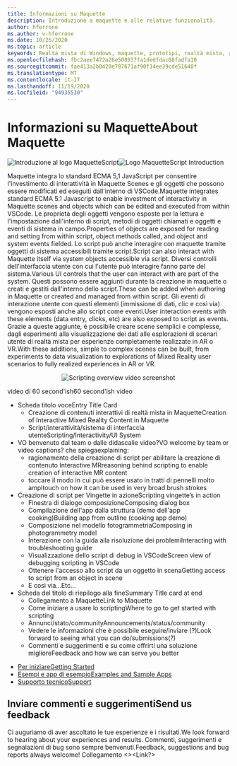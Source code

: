 ```yaml
---
title: Informazioni su Maquette
description: Introduzione a maquette e alle relative funzionalità.
author: hferrone
ms.author: v-hferrone
ms.date: 10/26/2020
ms.topic: article
keywords: Realtà mista di Windows, maquette, prototipi, realtà mista, realtà virtuale, VR, MR, feedback, hub di feedback, bug
ms.openlocfilehash: fbc2aee7472a26e508937fa1dedfdac08fadfa10
ms.sourcegitcommit: fae413a2b0420e787671af90f14ee39cde51640f
ms.translationtype: MT
ms.contentlocale: it-IT
ms.lasthandoff: 11/19/2020
ms.locfileid: "94935530"
---
```

# <a name="about-maquette"></a><span data-ttu-id="1351b-104">Informazioni su Maquette</span><span class="sxs-lookup"><span data-stu-id="1351b-104">About Maquette</span></span>

<!-- TODO(Harrison): Need consolidated logo with text -->
<span data-ttu-id="1351b-105">![Introduzione al logo ](../images/MaquetteIcon.png) MaquetteScript</span><span class="sxs-lookup"><span data-stu-id="1351b-105">![Logo](../images/MaquetteIcon.png) MaquetteScript Introduction</span></span>

<!-- TODO(Harrison/Stefan): Add more high level, less technical explanation of what Maquette is and why it's useful in MR development. 
          - Differentiate between Maquette and MaquetteScript
          - Separate out each of Maquette's main parts and add content
          - Give brief explanations of use case or examples
-->
<span data-ttu-id="1351b-106">Maquette integra lo standard ECMA 5,1 JavaScript per consentire l'investimento di interattività in Maquette Scenes e gli oggetti che possono essere modificati ed eseguiti dall'interno di VSCode.</span><span class="sxs-lookup"><span data-stu-id="1351b-106">Maquette integrates standard ECMA 5.1 Javascript to enable investment of interactivity in Maquette scenes and objects which can be edited and executed from within VSCode.</span></span> <span data-ttu-id="1351b-107">Le proprietà degli oggetti vengono esposte per la lettura e l'impostazione dall'interno di script, metodi di oggetti chiamati e oggetti e eventi di sistema in campo.</span><span class="sxs-lookup"><span data-stu-id="1351b-107">Properties of objects are exposed for reading and setting from within script, object methods called, and object and system events fielded.</span></span> <span data-ttu-id="1351b-108">Lo script può anche interagire con maquette tramite oggetti di sistema accessibili tramite script.</span><span class="sxs-lookup"><span data-stu-id="1351b-108">Script can also interact with Maquette itself via system objects accessible via script.</span></span> <span data-ttu-id="1351b-109">Diversi controlli dell'interfaccia utente con cui l'utente può interagire fanno parte del sistema.</span><span class="sxs-lookup"><span data-stu-id="1351b-109">Various UI controls that the user can interact with are part of the system.</span></span> <span data-ttu-id="1351b-110">Questi possono essere aggiunti durante la creazione in maquette o creati e gestiti dall'interno dello script.</span><span class="sxs-lookup"><span data-stu-id="1351b-110">These can be added when authoring in Maquette or created and managed from within script.</span></span> <span data-ttu-id="1351b-111">Gli eventi di interazione utente con questi elementi (immissione di dati, clic e così via) vengono esposti anche allo script come eventi.</span><span class="sxs-lookup"><span data-stu-id="1351b-111">User interaction events with these elements (data entry, clicks, etc) are also exposed to script as events.</span></span> <span data-ttu-id="1351b-112">Grazie a queste aggiunte, è possibile creare scene semplici e complesse, dagli esperimenti alla visualizzazione dei dati alle esplorazioni di scenari utente di realtà mista per esperienze completamente realizzate in AR o VR.</span><span class="sxs-lookup"><span data-stu-id="1351b-112">With these additions, simple to complex scenes can be built, from experiments to data visualization to explorations of Mixed Reality user scenarios to fully realized experiences in AR or VR.</span></span>

<p align="center">
  <img src="images/ScriptingOverview.png" alt="Scripting overview video screenshot">
</p>

<!-- TODO(Harrison/Stefan): Get this video recorded or create the content in text form until it's available. -->
<span data-ttu-id="1351b-113">video di 60 second'ish</span><span class="sxs-lookup"><span data-stu-id="1351b-113">60 second'ish video</span></span>
* <span data-ttu-id="1351b-114">Scheda titolo voce</span><span class="sxs-lookup"><span data-stu-id="1351b-114">Entry Title Card</span></span>
  * <span data-ttu-id="1351b-115">Creazione di contenuti interattivi di realtà mista in Maquette</span><span class="sxs-lookup"><span data-stu-id="1351b-115">Creation of Interactive Mixed Reality Content in Maquette</span></span>
  * <span data-ttu-id="1351b-116">Script/interattività/sistema di interfaccia utente</span><span class="sxs-lookup"><span data-stu-id="1351b-116">Scripting/Interactivity/UI System</span></span>
* <span data-ttu-id="1351b-117">VO benvenuto dal team o dalle didascalie video?</span><span class="sxs-lookup"><span data-stu-id="1351b-117">VO welcome by team or video captions?</span></span>  <span data-ttu-id="1351b-118">che spiega</span><span class="sxs-lookup"><span data-stu-id="1351b-118">explaining:</span></span>
  * <span data-ttu-id="1351b-119">ragionamento della creazione di script per abilitare la creazione di contenuto Interactive MR</span><span class="sxs-lookup"><span data-stu-id="1351b-119">reasoning behind scripting to enable creation of interactive MR content</span></span>
  * <span data-ttu-id="1351b-120">toccare il modo in cui può essere usato in tratti di pennelli molto ampi</span><span class="sxs-lookup"><span data-stu-id="1351b-120">touch on how it can be used in very broad brush strokes</span></span>
* <span data-ttu-id="1351b-121">Creazione di script per Vingette in azione</span><span class="sxs-lookup"><span data-stu-id="1351b-121">Scripting vingette’s in action</span></span>
  * <span data-ttu-id="1351b-122">Finestra di dialogo composizione</span><span class="sxs-lookup"><span data-stu-id="1351b-122">Composing dialog box</span></span>
  * <span data-ttu-id="1351b-123">Compilazione dell'app dalla struttura (demo dell'app cooking)</span><span class="sxs-lookup"><span data-stu-id="1351b-123">Building app from outline (cooking app demo)</span></span>
  * <span data-ttu-id="1351b-124">Composizione nel modello fotogrammetria</span><span class="sxs-lookup"><span data-stu-id="1351b-124">Composing in photogrammetry model</span></span>
  * <span data-ttu-id="1351b-125">Interazione con la guida alla risoluzione dei problemi</span><span class="sxs-lookup"><span data-stu-id="1351b-125">Interacting with troubleshooting guide</span></span>
  * <span data-ttu-id="1351b-126">Visualizzazione dello script di debug in VSCode</span><span class="sxs-lookup"><span data-stu-id="1351b-126">Screen view of debugging scripting in VSCode</span></span>
  * <span data-ttu-id="1351b-127">Ottenere l'accesso allo script da un oggetto in scena</span><span class="sxs-lookup"><span data-stu-id="1351b-127">Getting access to script from an object in scene</span></span>
  * <span data-ttu-id="1351b-128">E così via...</span><span class="sxs-lookup"><span data-stu-id="1351b-128">Etc...</span></span>
* <span data-ttu-id="1351b-129">Scheda del titolo di riepilogo alla fine</span><span class="sxs-lookup"><span data-stu-id="1351b-129">Summary Title card at end</span></span>
  * <span data-ttu-id="1351b-130">Collegamento a Maquette</span><span class="sxs-lookup"><span data-stu-id="1351b-130">Link to Maquette</span></span>
  * <span data-ttu-id="1351b-131">Come iniziare a usare lo scripting</span><span class="sxs-lookup"><span data-stu-id="1351b-131">Where to go to get started with scripting</span></span>
  * <span data-ttu-id="1351b-132">Annunci/stato/community</span><span class="sxs-lookup"><span data-stu-id="1351b-132">Announcements/status/community</span></span>
  * <span data-ttu-id="1351b-133">Vedere le informazioni che è possibile eseguire/inviare (?)</span><span class="sxs-lookup"><span data-stu-id="1351b-133">Look forward to seeing what you can do/submissions(?)</span></span>
  * <span data-ttu-id="1351b-134">Commenti e suggerimenti e su come offrirti una soluzione migliore</span><span class="sxs-lookup"><span data-stu-id="1351b-134">Feedback and how we can serve you better</span></span>

<!-- TODO(Harrison): Consider breaking this out into a Maquette journey doc or section as applicable. -->
* [<span data-ttu-id="1351b-135">Per iniziare</span><span class="sxs-lookup"><span data-stu-id="1351b-135">Getting Started</span></span>](installation.md)
* [<span data-ttu-id="1351b-136">Esempi e app di esempio</span><span class="sxs-lookup"><span data-stu-id="1351b-136">Examples and Sample Apps</span></span>](../samples/overview.md)
* [<span data-ttu-id="1351b-137">Supporto tecnico</span><span class="sxs-lookup"><span data-stu-id="1351b-137">Support</span></span>](../resources/support.md)

<!-- TODO(Harrison): Need to find out why docs feedback footer isn't appearing. -->
## <a name="send-us-feedback"></a><span data-ttu-id="1351b-138">Inviare commenti e suggerimenti</span><span class="sxs-lookup"><span data-stu-id="1351b-138">Send us feedback</span></span>

<span data-ttu-id="1351b-139">Ci auguriamo di aver ascoltato le tue esperienze e i risultati.</span><span class="sxs-lookup"><span data-stu-id="1351b-139">We look forward to hearing about your experiences and results.</span></span> <span data-ttu-id="1351b-140">Commenti, suggerimenti e segnalazioni di bug sono sempre benvenuti.</span><span class="sxs-lookup"><span data-stu-id="1351b-140">Feedback, suggestions and bug reports always welcome!</span></span>
<span data-ttu-id="1351b-141">Collegamento <></span><span class="sxs-lookup"><span data-stu-id="1351b-141"><Link?></span></span>